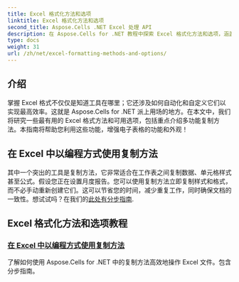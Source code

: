 ```yaml
---
title: Excel 格式化方法和选项
linktitle: Excel 格式化方法和选项
second_title: Aspose.Cells .NET Excel 处理 API
description: 在 Aspose.Cells for .NET 教程中探索 Excel 格式化方法和选项，涵盖复制方法等高效技术，以提高生产效率。
type: docs
weight: 31
url: /zh/net/excel-formatting-methods-and-options/
---
```

## 介绍 

掌握 Excel 格式不仅仅是知道工具在哪里；它还涉及如何自动化和自定义它们以实现最高效率。这就是 Aspose.Cells for .NET 派上用场的地方。在本文中，我们将研究一些最有用的 Excel 格式方法和可用选项，包括重点介绍多功能复制方法。本指南将帮助您利用这些功能，增强电子表格的功能和外观！

## 在 Excel 中以编程方式使用复制方法

其中一个突出的工具是复制方法，它非常适合在工作表之间复制数据、单元格样式甚至公式。假设您正在设置月度报告。您可以使用复制方法立即复制样式和格式，而不必手动重新创建它们。这可以节省您的时间，减少重复工作，同时确保文档的一致性。想试试吗？在我们的[此处有分步指南](./using-copy-method/).

## Excel 格式化方法和选项教程
### [在 Excel 中以编程方式使用复制方法](./using-copy-method/)
了解如何使用 Aspose.Cells for .NET 中的复制方法高效地操作 Excel 文件。包含分步指南。